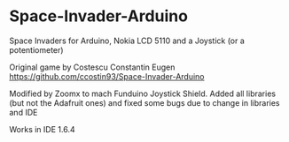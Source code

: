 Space-Invader-Arduino
=====================

Space Invaders for Arduino, Nokia LCD 5110 and a Joystick (or a potentiometer)

Original game by Costescu Constantin Eugen
https://github.com/ccostin93/Space-Invader-Arduino

Modified by Zoomx to mach Funduino Joystick Shield.
Added all libraries (but not the Adafruit ones) and fixed some bugs due to change in libraries and IDE

Works in IDE 1.6.4